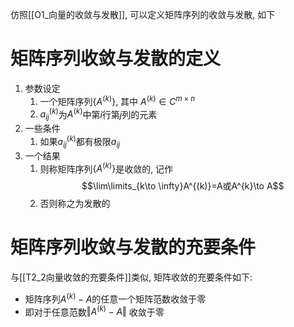 仿照[[O1_向量的收敛与发散]], 可以定义矩阵序列的收敛与发散, 如下

# 矩阵序列收敛与发散的定义

1. 参数设定
	1. 一个矩阵序列$\{ A^{(k)}\}$, 其中 $A^{(k)} \in C^{m\times n}$ 
	2. $a_{ij}^{(k)}$为$A^{(k)}$中第$i$行第$j$列的元素
2. 一些条件
	1. 如果$a_{ij}^{(k)}$都有极限$a_{ij}$
3. 一个结果
	1. 则称矩阵序列$\{ A^{(k)}\}$是收敛的, 记作$$\lim\limits_{k\to \infty}A^{(k)}=A或A^{k}\to A$$ 
	2. 否则称之为发散的



# 矩阵序列收敛与发散的充要条件


与[[T2_2向量收敛的充要条件]]类似, 矩阵收敛的充要条件如下: 
- 矩阵序列$A^{(k)}-A$的任意一个矩阵范数收敛于零
- 即对于任意范数$\Vert A^{(k)}-A \Vert$ 收敛于零